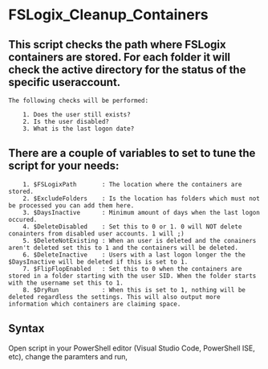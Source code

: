 # FSLogix_Cleanup_Containers

## This script checks the path where FSLogix containers are stored. For each folder it will check the active directory for the status of the specific useraccount.
    The following checks will be performed: 

        1. Does the user still exists? 
        2. Is the user disabled? 
        3. What is the last logon date? 

## There are a couple of variables to set to tune the script for your needs: 
   
        1. $FSLogixPath       : The location where the containers are stored.
        2. $ExcludeFolders    : Is the location has folders which must not be processed you can add them here.
        3. $DaysInactive      : Minimum amount of days when the last logon occured.
        4. $DeleteDisabled    : Set this to 0 or 1. 0 will NOT delete conainters from disabled user accounts. 1 will ;) 
        5. $DeleteNotExisting : When an user is deleted and the conainers aren't deleted set this to 1 and the containers will be deleted.
        6. $DeleteInactive    : Users with a last logon longer the the $DaysInactive will be deleted if this is set to 1. 
        7. $FlipFlopEnabled   : Set this to 0 when the containers are stored in a folder starting with the user SID. When the folder starts with the username set this to 1. 
        8. $DryRun            : When this is set to 1, nothing will be deleted regardless the settings. This will also output more information which containers are claiming space.
        
## Syntax

Open script in your PowerShell editor (Visual Studio Code, PowerShell ISE, etc), change the paramters and run, 
